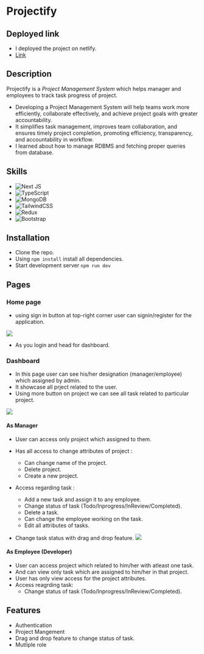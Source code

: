 # Projectify

## Deployed link

- I deployed the project on netlify.
- [Link](https://project-management-251.netlify.app/)

## Description

Projectify is a _Project Management System_ which helps manager and employees to track task progress of project.

- Developing a Project Management System will help teams work more efficiently, collaborate effectively, and achieve project goals with greater accountability.
- It simplifies task management, improves team collaboration, and ensures timely project completion, promoting efficiency, transparency, and accountability in workflow.
- I learned about how to manage RDBMS and fetching proper queries from database.

## Skills

- ![Next JS](https://img.shields.io/badge/Next-black?style=for-the-badge&logo=next.js&logoColor=white)
- ![TypeScript](https://img.shields.io/badge/typescript-%23007ACC.svg?style=for-the-badge&logo=typescript&logoColor=white)
- ![MongoDB](https://img.shields.io/badge/MongoDB-%234ea94b.svg?style=for-the-badge&logo=mongodb&logoColor=white)
- ![TailwindCSS](https://img.shields.io/badge/tailwindcss-%2338B2AC.svg?style=for-the-badge&logo=tailwind-css&logoColor=white)
- ![Redux](https://img.shields.io/badge/redux-%23593d88.svg?style=for-the-badge&logo=redux&logoColor=white)
- ![Bootstrap](https://img.shields.io/badge/bootstrap-%238511FA.svg?style=for-the-badge&logo=bootstrap&logoColor=white)

## Installation

- Clone the repo.
- Using `npm install` install all dependencies.
- Start development server `npm run dev`

## Pages

### Home page

- using sign in button at top-right corner user can signin/register for the application.

![](https://hackmd-prod-images.s3-ap-northeast-1.amazonaws.com/uploads/upload_b90f797434b793a210f9f1175f77cd24.png?AWSAccessKeyId=AKIA3XSAAW6AWSKNINWO&Expires=1697991770&Signature=Pa2b35fPgcaxR6pcv2ty9%2FCa%2FAo%3D)

- As you login and head for dashboard.

### Dashboard

- In this page user can see his/her designation (manager/employee) which assigned by admin.
- It showcase all prject related to the user.
- Using more button on project we can see all task related to particular project.

![](https://hackmd-prod-images.s3-ap-northeast-1.amazonaws.com/uploads/upload_e5005c43d76a3c1d5d264c82395da46f.png?AWSAccessKeyId=AKIA3XSAAW6AWSKNINWO&Expires=1697991705&Signature=0haMc9rCxMu0SRuUxPpVdykij70%3D)

#### As Manager

- User can access only project which assigned to them.
- Has all access to change attributes of project :

  - Can change name of the project.
  - Delete project.
  - Create a new project.

- Access regarding task :
  - Add a new task and assign it to any employee.
  - Change status of task (Todo/Inprogress/InReview/Completed).
  - Delete a task.
  - Can change the employee working on the task.
  - Edit all attributes of tasks.
- Change task status with drag and drop feature.
  ![](https://hackmd-prod-images.s3-ap-northeast-1.amazonaws.com/uploads/upload_b6811da9c0829d6bd7f8e2068f747d6c.png?AWSAccessKeyId=AKIA3XSAAW6AWSKNINWO&Expires=1697991950&Signature=6yAy9TCYBkf%2BrEZEtpCMWW3%2BtG0%3D)

#### As Employee (Developer)

- User can access project which related to him/her with atleast one task.
- And can view only task which are assigned to him/her in that project.
- User has only view access for the project attributes.
- Access reagrding task:
  - Change status of task (Todo/Inprogress/InReview/Completed).

## Features

- Authentication
- Project Mangement
- Drag and drop feature to change status of task.
- Mutliple role
